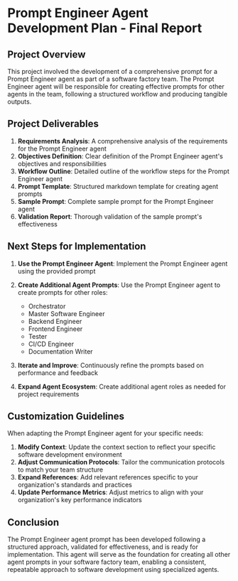 # Prompt Engineer Agent Development Plan - Final Report

## Project Overview
This project involved the development of a comprehensive prompt for a Prompt Engineer agent as part of a software factory team. The Prompt Engineer agent will be responsible for creating effective prompts for other agents in the team, following a structured workflow and producing tangible outputs.

## Project Deliverables

1. **Requirements Analysis**: A comprehensive analysis of the requirements for the Prompt Engineer agent
2. **Objectives Definition**: Clear definition of the Prompt Engineer agent's objectives and responsibilities
3. **Workflow Outline**: Detailed outline of the workflow steps for the Prompt Engineer agent
4. **Prompt Template**: Structured markdown template for creating agent prompts
5. **Sample Prompt**: Complete sample prompt for the Prompt Engineer agent
6. **Validation Report**: Thorough validation of the sample prompt's effectiveness

## Next Steps for Implementation

1. **Use the Prompt Engineer Agent**: Implement the Prompt Engineer agent using the provided prompt
2. **Create Additional Agent Prompts**: Use the Prompt Engineer agent to create prompts for other roles:
   - Orchestrator
   - Master Software Engineer
   - Backend Engineer
   - Frontend Engineer
   - Tester
   - CI/CD Engineer
   - Documentation Writer

3. **Iterate and Improve**: Continuously refine the prompts based on performance and feedback
4. **Expand Agent Ecosystem**: Create additional agent roles as needed for project requirements

## Customization Guidelines

When adapting the Prompt Engineer agent for your specific needs:

1. **Modify Context**: Update the context section to reflect your specific software development environment
2. **Adjust Communication Protocols**: Tailor the communication protocols to match your team structure
3. **Expand References**: Add relevant references specific to your organization's standards and practices
4. **Update Performance Metrics**: Adjust metrics to align with your organization's key performance indicators

## Conclusion

The Prompt Engineer agent prompt has been developed following a structured approach, validated for effectiveness, and is ready for implementation. This agent will serve as the foundation for creating all other agent prompts in your software factory team, enabling a consistent, repeatable approach to software development using specialized agents.
